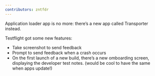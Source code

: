 ```yaml
---
contributors: zntfdr
---
```


Application loader app is no more: there’s a new app called Transporter instead.

Testflight got some new features:

- Take screenshot to send feedback
- Prompt to send feedback when a crash occurs
- On the first launch of a new build, there’s a new omboarding screen, displaying the developer test notes. (would be cool to have the same when apps update!)